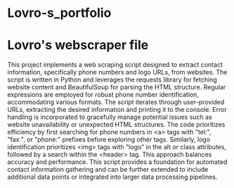 # Lovro-s_portfolio  
# Lovro's webscraper file 
This project implements a web scraping script designed to extract contact information, specifically phone numbers and logo URLs, from websites.  The script is written in Python and leverages the requests library for fetching website content and BeautifulSoup for parsing the HTML structure.  Regular expressions are employed for robust phone number identification, accommodating various formats.  The script iterates through user-provided URLs, extracting the desired information and printing it to the console.  Error handling is incorporated to gracefully manage potential issues such as website unavailability or unexpected HTML structures.  The code prioritizes efficiency by first searching for phone numbers in \<a\> tags with "tel:", "fax:", or "phone:" prefixes before exploring other tags.  Similarly, logo identification prioritizes \<img\> tags with "logo" in the alt or class attributes, followed by a search within the \<header\> tag. This approach balances accuracy and performance. This script provides a foundation for automated contact information gathering and can be further extended to include additional data points or integrated into larger data processing pipelines.
